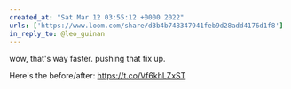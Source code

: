 ```yaml
---
created_at: "Sat Mar 12 03:55:12 +0000 2022"
urls: ['https://www.loom.com/share/d3b4b748347941feb9d28add4176d1f8']
in_reply_to: @leo_guinan
---
```


wow, that's way faster. pushing that fix up.

Here's the before/after:
https://t.co/Vf6khLZxST